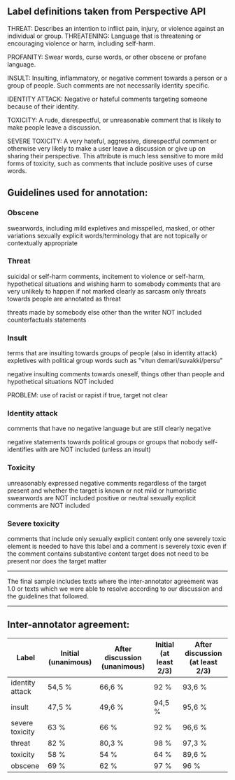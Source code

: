 ## Label definitions taken from Perspective API

THREAT: Describes an intention to inflict pain, injury, or violence against an individual or group.
THREATENING: Language that is threatening or encouraging violence or harm, including self-harm.

PROFANITY: Swear words, curse words, or other obscene or profane language.

INSULT: Insulting, inflammatory, or negative comment towards a person or a group of people. Such comments are not necessarily identity specific.

IDENTITY ATTACK: Negative or hateful comments targeting someone because of their identity.

TOXICITY: A rude, disrespectful, or unreasonable comment that is likely to make people leave a discussion.

SEVERE TOXICITY: A very hateful, aggressive, disrespectful comment or otherwise very likely to make a user leave a discussion or give up on sharing their perspective. This attribute is much less sensitive to more mild forms of toxicity, such as comments that include positive uses of curse words.

## Guidelines used for annotation:

### Obscene

swearwords, including mild expletives and misspelled, masked, or other variations
sexually explicit words/terminology that are not topically or contextually appropriate

### Threat

suicidal or self-harm comments, incitement to violence or self-harm, hypothetical situations and wishing harm to somebody
comments that are very unlikely to happen if not marked clearly as sarcasm
only threats towards people are annotated as threat

threats made by somebody else other than the writer NOT included
counterfactuals statements <!--- as in "if I was there I would have..." --->


### Insult

terms that are insulting towards groups of people (also in identity attack)
expletives with political group words such as "vitun demari/suvakki/persu"

negative insulting comments towards oneself, things other than people and hypothetical situations NOT included

PROBLEM: use of racist or rapist if true, target not clear

### Identity attack

comments that have no negative language but are still clearly negative

negative statements towards political groups or groups that nobody self-identifies with are NOT included (unless an insult)

### Toxicity

unreasonably expressed negative comments regardless of the target present and whether the target is known or not
mild or humoristic swearwords are NOT included
positive or neutral sexually explicit comments are NOT included

### Severe toxicity

comments that include only sexually explicit content
only one severely toxic element is needed to have this label and a comment is severely toxic even if the comment contains substantive content
target does not need to be present nor does the target matter


---

The final sample includes texts where the inter-annotator agreement was 1.0 or texts which we were able to resolve according to our discussion and the guidelines that followed.

---

## Inter-annotator agreement:

| Label | Initial (unanimous) | After discussion (unanimous) | Initial (at least 2/3) | After discussion (at least 2/3) |
|------ | ------------------- | ---------------------------- | ---------------------- | ------------------------------- |
| identity attack | 54,5 %  | 66,6 %  | 92 %  |  93,6 % |
| insult | 47,5 %   |  49,6 % |  94,5 % | 95,6 %  |
| severe toxicity | 63 %   | 66 %  |  92 % |   96,6 %   |
| threat |  82 %   | 80,3 %   |  98 % |  97,3 %   |
| toxicity | 58 %   | 54 %   |  64 %  |  89,6 %  |
| obscene | 69 %   | 62 %  |  97 %  | 96 % |



<!---
### Initial agreement

200 comments:

identity attack

     16 0.3333333333333333
     75 0.6666666666666666
    109 1.0

    unanimous: 54,5 %
    atleast 2/3: 92 %


insult
    
    11 0.3333333333333333
     94 0.6666666666666666
     95 1.0

    unanimous: 47,5 %
    atleast 2/3: 94,5 %


severe toxicity

     16 0.3333333333333333
     58 0.6666666666666666
    126 1.0

    unanimous: 63 %
    atleast 2/3: 92 %


threat

    4 0.3333333333333333
     32 0.6666666666666666
    164 1.0


    unanimous: 82 %
    atleast 2/3: 98 %

toxicity

    14 0.3333333333333333
     70 0.6666666666666666
    116 1.0

    unanimous: 58 %
    atleast 2/3: 64 %


100 comments:

obscene

    3 0.3333333333333333
     28 0.6666666666666666
     69 1.0

    unanimous: 69 %
    atleast 2/3: 97 %


### Agreement after discussion

300 comments:

identity attack

    19 0.3333333333333333
     81 0.6666666666666666
    200 1.0

    unanimous: 66,6 %
    atleast 2/3: 93,6 %

insult

     13 0.3333333333333333
    138 0.6666666666666666
    149 1.0
    
    unanimous: 49,6 %
    atleast 2/3: 95,6 %

severe toxicity

    10 0.3333333333333333
     92 0.6666666666666666
    198 1.0
 
    unanimous: 66 %
    atleast 2/3: 96,6 %

threat

      8 0.3333333333333333
     51 0.6666666666666666
    241 1.0

    unanimous: 80,3 %
    atleast 2/3: 97,3 %

toxicity

     31 0.3333333333333333
    107 0.6666666666666666
    162 1.0

    unanimous: 54 %
    atleast 2/3: 89,6 %

400 comments:

obscene

     16 0.3333333333333333
    136 0.6666666666666666
    248 1.0
    
    unanimous: 62 %
    atleast 2/3: 96 %

--->